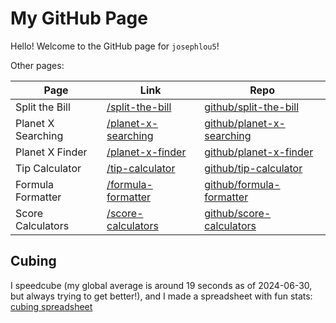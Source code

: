 # My GitHub Page

Hello! Welcome to the GitHub page for `josephlou5`!

Other pages:

| Page               | Link                    | Repo                          |
| ------------------ | ----------------------- | ----------------------------- |
| Split the Bill     | [/split-the-bill][]     | [github/split-the-bill][]     |
| Planet X Searching | [/planet-x-searching][] | [github/planet-x-searching][] |
| Planet X Finder    | [/planet-x-finder][]    | [github/planet-x-finder][]    |
| Tip Calculator     | [/tip-calculator][]     | [github/tip-calculator][]     |
| Formula Formatter  | [/formula-formatter][]  | [github/formula-formatter][]  |
| Score Calculators  | [/score-calculators][]  | [github/score-calculators][]  |

## Cubing

I speedcube (my global average is around 19 seconds as of 2024-06-30, but always
trying to get better!), and I made a spreadsheet with fun stats:
[cubing spreadsheet][]

<!-- Reference links -->

[/split-the-bill]: https://josephlou5.github.io/split-the-bill/
[github/split-the-bill]: https://github.com/josephlou5/split-the-bill
[/planet-x-searching]: https://josephlou5.github.io/planet-x-searching/
[github/planet-x-searching]: https://github.com/josephlou5/planet-x-searching
[/planet-x-finder]: https://josephlou5.github.io/planet-x-finder/
[github/planet-x-finder]: https://github.com/josephlou5/planet-x-finder
[/tip-calculator]: https://josephlou5.github.io/tip-calculator/
[github/tip-calculator]: https://github.com/josephlou5/tip-calculator
[/formula-formatter]: https://josephlou5.github.io/formula-formatter/
[github/formula-formatter]: https://github.com/josephlou5/formula-formatter
[/score-calculators]: https://josephlou5.github.io/score-calculators/
[github/score-calculators]: https://github.com/josephlou5/score-calculators
[cubing spreadsheet]: https://docs.google.com/spreadsheets/d/e/2PACX-1vT05CD8t9PdQJjVDL-4BszJrIGWSZ5CHPzCAeTsUQqM0cCUHxmyePNmwuWjmjntRCAsgQiRAszizdbu/pubhtml

